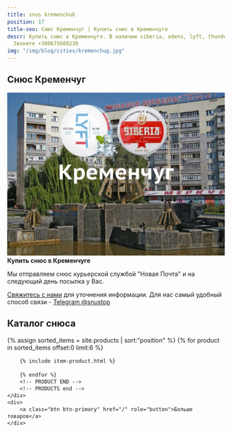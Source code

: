 ```yaml
---
title: snus kremenchuk
position: 17
title-seo: Снюс Кременчуг | Купить снюс в Кременчуге
descr: Купить снюс в Кременчуге. В наличии siberia, odens, lyft, thunder, general и другие.
  Звоните +380675680230
img: "/img/blog/cities/kremenchug.jpg"
---
```


<section class="mb-4">
	<h1>Снюс Кременчуг</h1>
	<div class="row">
		<div class="col-md-7">
			<img class="img-fluid" src="/img/blog/cities/kremenchug.jpg" alt="снюс в Кременчуге">
		</div>
		<div class="col-md-5">
			<strong>Купить снюс в Кременчуге</strong>
			<p>Мы отправляем снюс курьерской службой "Новая Почта" и на следующий день посылка у Вас.</p>
			<p><a href="#contactModal" data-toggle="modal" data-target="#contactModal">Свяжитесь с нами</a> для уточнения информации. Для нас самый удобный способ связи - <a href="//t.me/snustop" target="_blank" title="Telegram"><i class="icon-telegram"></i>Telegram @snustop</a></p>
		</div>
	</div>
</section>

<section class="mb-4">
	<h2>Каталог снюса</h2>
	<div class="row">
		<!-- PRODUCTS start -->
		<!-- PRODUCT START -->
		{% assign sorted_items = site.products | sort:"position" %}
		{% for product in sorted_items offset:0 limit:6 %}
		
		{% include item-product.html %}

		{% endfor %}
		<!-- PRODUCT END -->
		<!-- PRODUCTS end -->
	</div>
	<div>
		<a class="btn btn-primary" href="/" role="button">Больше товаров</a>
	</div>
</section>